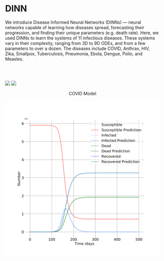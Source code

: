 # DINN
We introduce Disease Informed Neural Networks (DINNs) — neural networks capable of learning how diseases spread, forecasting their progression, and finding their unique parameters (e.g. death rate). Here, we used DINNs to learn the systems of 11 infectious diseases. These systems vary in their complexity, ranging from 3D to 9D ODEs, and from a few parameters to over a dozen. The diseases include COVID, Anthrax, HIV, Zika, Smallpox, Tuberculosis, Pneumonia, Ebola, Dengue, Polio, and Measles.

<br/><br/>

<p float="left">
  <img src="https://github.com/Shaier/DINN/blob/master/experiments/real_data/covid_real_data_daily_cases.jpg" width="400" />
  <img src="https://github.com/Shaier/DINN/blob/master/experiments/real_data/covid_real_data_cumulative_cases.jpg" width="400" /> 
</p>

<!-- ![COVID Model](https://github.com/Shaier/DINN/blob/master/Diseases/COVID/COVID.png) -->


<p align="center">
  COVID Model
  <br/><br/>
  <img src="https://github.com/Shaier/DINN/blob/master/Diseases/COVID/COVID.png" width="512" title="Github Logo">
</p>
